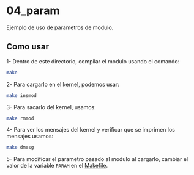# 04_param

Ejemplo de uso de parametros de modulo.

## Como usar

1- Dentro de este directorio, compilar el modulo usando el comando:

```bash
make
```

2- Para cargarlo en el kernel, podemos usar:

```bash
make insmod
```

3- Para sacarlo del kernel, usamos:

```bash
make rmmod
```

4- Para ver los mensajes del kernel y verificar que se imprimen los mensajes usamos:

```bash
make dmesg
```

5- Para modificar el parametro pasado al modulo al cargarlo, cambiar el valor de la variable `PARAM` en el [Makefile](Makefile).
